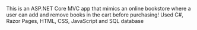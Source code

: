 This is an ASP.NET Core MVC app that mimics an online bookstore where a user can add and remove books in the cart before purchasing! Used C#, Razor Pages, HTML, CSS, JavaScript and SQL database
